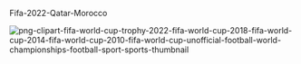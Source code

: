 Fifa-2022-Qatar-Morocco

![png-clipart-fifa-world-cup-trophy-2022-fifa-world-cup-2018-fifa-world-cup-2014-fifa-world-cup-2010-fifa-world-cup-unofficial-football-world-championships-football-sport-sports-thumbnail](https://user-images.githubusercontent.com/100701309/209425219-8c55dd6d-3e05-4e33-9d7a-1f7aab08e5e6.png)
